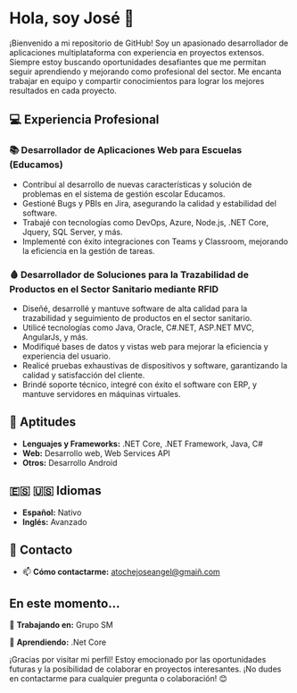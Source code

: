 
# Hola, soy José 👋

¡Bienvenido a mi repositorio de GitHub! Soy un apasionado desarrollador de aplicaciones multiplataforma con experiencia en proyectos extensos. Siempre estoy buscando oportunidades desafiantes que me permitan seguir aprendiendo y mejorando como profesional del sector. Me encanta trabajar en equipo y compartir conocimientos para lograr los mejores resultados en cada proyecto.

## 💻 Experiencia Profesional

### 📚 Desarrollador de Aplicaciones Web para Escuelas (Educamos)
- Contribuí al desarrollo de nuevas características y solución de problemas en el sistema de gestión escolar Educamos.
- Gestioné Bugs y PBIs en Jira, asegurando la calidad y estabilidad del software.
- Trabajé con tecnologías como DevOps, Azure, Node.js, .NET Core, Jquery, SQL Server, y más.
- Implementé con éxito integraciones con Teams y Classroom, mejorando la eficiencia en la gestión de tareas.

### 🩸 Desarrollador de Soluciones para la Trazabilidad de Productos en el Sector Sanitario mediante RFID
- Diseñé, desarrollé y mantuve software de alta calidad para la trazabilidad y seguimiento de productos en el sector sanitario.
- Utilicé tecnologías como Java, Oracle, C#.NET, ASP.NET MVC, AngularJs, y más.
- Modifiqué bases de datos y vistas web para mejorar la eficiencia y experiencia del usuario.
- Realicé pruebas exhaustivas de dispositivos y software, garantizando la calidad y satisfacción del cliente.
- Brindé soporte técnico, integré con éxito el software con ERP, y mantuve servidores en máquinas virtuales.

## 📝 Aptitudes

- **Lenguajes y Frameworks:** .NET Core, .NET Framework, Java, C#
- **Web:** Desarrollo web, Web Services API
- **Otros:** Desarrollo Android

## 🇪🇸 🇺🇸 Idiomas

- **Español:** Nativo
- **Inglés:** Avanzado

## 📧 Contacto

- 📫 **Cómo contactarme:** atochejoseangel@gmaiñ.com

## En este momento...

🔭 **Trabajando en:** Grupo SM

🌱 **Aprendiendo:** .Net Core


¡Gracias por visitar mi perfil! Estoy emocionado por las oportunidades futuras y la posibilidad de colaborar en proyectos interesantes. ¡No dudes en contactarme para cualquier pregunta o colaboración! 😊
